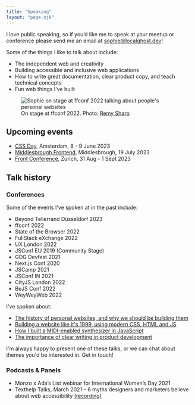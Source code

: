 ```yaml
---
title: "Speaking"
layout: "page.njk"
---
```


I love public speaking, so if you’d like me to speak at your meetup or conference please send me an email at [sophie@localghost.dev](mailto:sophie@localghost.dev)!

Some of the things I like to talk about include:

* The independent web and creativity
* Building accessible and inclusive web applications
* How to write great documentation, clear product copy, and teach technical concepts
* Fun web things I've built
  
<figure>
<img src="/img/ffconf-2.jpg" alt="Sophie on stage at ffconf 2022 talking about people's personal websites">
<figcaption>On stage at ffconf 2022. Photo: <a href="https://twitter.com/rem/status/1591044568249606144">Remy Sharp</a></figcaption>
</figure>

## Upcoming events
- [CSS Day](https://cssday.nl/2023/speakers), Amsterdam, 8 - 9 June 2023
- [Middlesbrough Frontend](https://www.middlesbroughfe.co.uk/), Middlesbrough, 19 July 2023
- [Front Conference](https://frontconference.com/), Zurich, 31 Aug - 1 Sept 2023
## Talk history

### Conferences
Some of the events I've spoken at in the past include:
- Beyond Tellerrand Düsseldorf 2023
- ffconf 2022
- State of the Browser 2022
- FullStack eXchange 2022
- UX London 2022
- JSConf EU 2019 (Community Stage) 
- GDG Devfest 2021  
- Next.js Conf 2020
- JSCamp 2021
- JSConf IN 2021
- CityJS London 2022
- BeJS Conf 2022
- WeyWeyWeb 2022

I've spoken about:
- [The history of personal websites, and why we should be building them](https://www.youtube.com/watch?v=2ZUqa-lTbnU)
- [Building a website like it's 1999, using modern CSS, HTML and JS](https://www.youtube.com/watch?v=0Ks1aIchFiI&list=PL_xTCNiMz8sDYuzlyYNYKyUH4YBmuAziN&index=6)
- [How I built a MIDI-enabled synthesizer in JavaScript](https://www.youtube.com/watch?v=YkKYuQBjmtA)
- [The importance of clear writing in product development](https://vimeo.com/730047345)

I'm always happy to present one of these talks, or we can chat about themes you'd be interested in. Get in touch!

### Podcasts & Panels
- Monzo x Ada’s List webinar for International Women’s Day 2021
- Texthelp Talks, March 2021 &ndash; 6 myths designers and marketers believe about web accessibility [(recording)](https://www.texthelp.com/resources/podcasts/6-myths-designers-and-marketers-believe-about-web-accessibility/)
